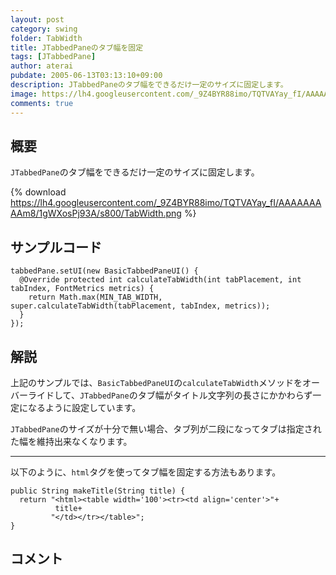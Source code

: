 ```yaml
---
layout: post
category: swing
folder: TabWidth
title: JTabbedPaneのタブ幅を固定
tags: [JTabbedPane]
author: aterai
pubdate: 2005-06-13T03:13:10+09:00
description: JTabbedPaneのタブ幅をできるだけ一定のサイズに固定します。
image: https://lh4.googleusercontent.com/_9Z4BYR88imo/TQTVAYay_fI/AAAAAAAAAm8/1gWXosPj93A/s800/TabWidth.png
comments: true
---
```

## 概要
`JTabbedPane`のタブ幅をできるだけ一定のサイズに固定します。

{% download https://lh4.googleusercontent.com/_9Z4BYR88imo/TQTVAYay_fI/AAAAAAAAAm8/1gWXosPj93A/s800/TabWidth.png %}

## サンプルコード
<pre class="prettyprint"><code>tabbedPane.setUI(new BasicTabbedPaneUI() {
  @Override protected int calculateTabWidth(int tabPlacement, int tabIndex, FontMetrics metrics) {
    return Math.max(MIN_TAB_WIDTH, super.calculateTabWidth(tabPlacement, tabIndex, metrics));
  }
});
</code></pre>

## 解説
上記のサンプルでは、`BasicTabbedPaneUI`の`calculateTabWidth`メソッドをオーバーライドして、`JTabbedPane`のタブ幅がタイトル文字列の長さにかかわらず一定になるように設定しています。

`JTabbedPane`のサイズが十分で無い場合、タブ列が二段になってタブは指定された幅を維持出来なくなります。

- - - -
以下のように、`html`タグを使ってタブ幅を固定する方法もあります。

<pre class="prettyprint"><code>public String makeTitle(String title) {
  return "&lt;html&gt;&lt;table width='100'&gt;&lt;tr&gt;&lt;td align='center'&gt;"+
          title+
         "&lt;/td&gt;&lt;/tr&gt;&lt;/table&gt;";
}
</code></pre>

## コメント
